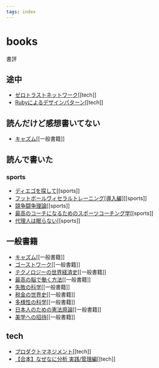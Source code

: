 ```yaml
---
tags: index
---
```


# books

書評

## 途中

- [ゼロトラストネットワーク](./ゼロトラストネットワーク.md)[[tech]]
- [Rubyによるデザインパターン](./Rubyによるデザインパターン.md)[[tech]]

## 読んだけど感想書いてない
- [キャズム](./一般書籍/キャズム.md)[[一般書籍]]

## 読んで書いた

### sports
- [ディエゴを探して](./sports/ディエゴを探して.md)[[sports]]
- [フットボールヴィセラルトレーニング[導入編]](./sports/フットボールヴィセラルトレーニング[導入編].md)[[sports]]
- [競争闘争理論](./sports/競争闘争理論.md)[[sports]]
- [最高のコーチになるためのスポーツコーチング学](./sports/最高のコーチになるためのスポーツコーチング学.md)[[sports]]
- [代理人は眠らない](./sports/代理人は眠らない.md)[[sports]]

## 一般書籍
- [キャズム](./一般書籍/キャズム.md)[[一般書籍]]
- [ゴーストワーク](./一般書籍/ゴーストワーク.md)[[一般書籍]]
- [テクノロジーの世界経済史](./一般書籍/テクノロジーの世界経済史.md)[[一般書籍]]
- [最高の脳で働く方法](./一般書籍/最高の脳で働く方法.md)[[一般書籍]]
- [失敗の科学](./一般書籍/失敗の科学.md)[[一般書籍]]
- [税金の世界史](./一般書籍/税金の世界史.md)[[一般書籍]]
- [多様性の科学](./一般書籍/多様性の科学.md)[[一般書籍]]
- [日本人のための憲法原論](./一般書籍/日本人のための憲法原論.md)[[一般書籍]]
- [美学への招待](./一般書籍/美学への招待.md)[[一般書籍]]

## tech
- [プロダクトマネジメント](./tech/プロダクトマネジメント.md)[[tech]]
- [【合本】なぜなに分析 実践/管理編](./tech/なぜなに分析.md)[[tech]]
                                                                                                                     